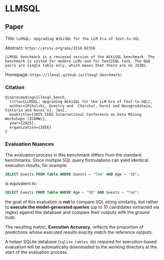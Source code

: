 # LLMSQL

## Paper

Title: `LLMSQL: Upgrading WikiSQL for the LLM Era of Text-to-SQL`

Abstract: `https://arxiv.org/abs/2510.02350`

`LLMSQL benchmark is a reviesed version of the WikiSQL benchmark. The benchmark is suited for modern LLMs and for Text2SQL task. The Q&A pairs are single table only, which means that there are no JOINs.`

Homepage: `https://llmsql.github.io/llmsql-benchmark/`

### Citation

```text
@inproceedings{llmsql_bench,
  title={LLMSQL: Upgrading WikiSQL for the LLM Era of Text-to-SQL},
  author={Pihulski, Dzmitry and  Charchut, Karol and Novogrodskaia, Viktoria and Koco{'n}, Jan},
  booktitle={2025 IEEE International Conference on Data Mining Workshops (ICDMW)},
  year={2025},
  organization={IEEE}
}
```

### Evaluation Nuances

The evaluation process in this benchmark differs from the standard benchmarks. Since multiple SQL query formulations can yield identical execution results, for example:

```sql
SELECT Guests FROM Table WHERE Guests = "Tom" AND Age = "30";
```

is equivalent to:

```sql
SELECT Guests FROM Table WHERE Age = "30" AND Guests = "Tom";
```

the goal of this evaluation is **not** to compare SQL string similarity, but rather to **execute the model-generated queries** (up to 10 candidates extracted via regex) against the database and compare their outputs with the ground truth.

The resulting metric, **Execution Accuracy**, reflects the proportion of predictions whose executed results exactly match the reference outputs.

A helper SQLite database (`sqlite_tables.db`) required for execution-based evaluation will be automatically downloaded to the working directory at the start of the evaluation process.
